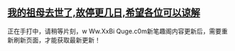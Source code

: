 ## [我的祖母去世了,故停更几日,希望各位可以谅解](https://www.xxbiquge.com/11_11207/9006377.html)
正在手打中，请稍等片刻，w Ww.XxBi Quge.c0m新笔趣阁内容更新后，需要重新刷新页面，才能获取最新更新！
